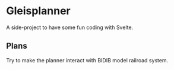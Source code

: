 # Gleisplanner

A side-project to have some fun coding with Svelte.

## Plans

Try to make the planner interact with BIDIB model railroad system.
